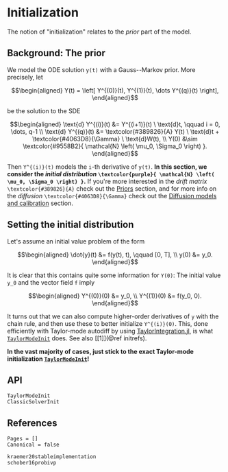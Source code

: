 # Initialization

The notion of "initialization" relates to the _prior_ part of the model.


## Background: The prior

We model the ODE solution ``y(t)`` with a Gauss--Markov prior.
More precisely, let
```math
\begin{aligned}
Y(t) = \left[ Y^{(0)}(t), Y^{(1)}(t), \dots Y^{(q)}(t) \right],
\end{aligned}
```
be the solution to the SDE
```math
\begin{aligned}
\text{d} Y^{(i)}(t) &= Y^{(i+1)}(t) \ \text{d}t, \qquad i = 0, \dots, q-1 \\
\text{d} Y^{(q)}(t) &= \textcolor{#389826}{A} Y(t) \ \text{d}t + \textcolor{#4063D8}{\Gamma} \ \text{d}W(t), \\
Y(0) &\sim \textcolor{#9558B2}{ \mathcal{N} \left( \mu_0, \Sigma_0 \right) }.
\end{aligned}
```
Then ``Y^{(i)}(t)`` models the ``i``-th derivative of ``y(t)``.
**In this section, we consider the _initial distribution_ ``\textcolor{purple}{ \mathcal{N} \left( \mu_0, \Sigma_0 \right) }``.**
If you're more interested in the
_drift matrix_ ``\textcolor{#389826}{A}``
check out the [Priors](@ref) section,
and for more info on
the _diffusion_ ``\textcolor{#4063D8}{\Gamma}``
check out the
[Diffusion models and calibration](@ref) section.


## Setting the initial distribution

Let's assume an initial value problem of the form
```math
\begin{aligned}
\dot{y}(t) &= f(y(t), t), \qquad [0, T], \\
y(0) &= y_0.
\end{aligned}
```
It is clear that this contains quite some information for ``Y(0)``:
The initial value ``y_0`` and the vector field ``f`` imply
```math
\begin{aligned}
Y^{(0)}(0) &= y_0, \\
Y^{(1)}(0) &= f(y_0, 0).
\end{aligned}
```
It turns out that we can also compute higher-order derivatives of ``y`` with the chain rule,
and then use these to better initialize ``Y^{(i)}(0)``.
This, done efficiently with Taylor-mode autodiff by using
[TaylorIntegration.jl](https://perezhz.github.io/TaylorIntegration.jl/latest/),
is what [`TaylorModeInit`](@ref) does.
See also [[1]](@ref initrefs).

**In the vast majority of cases, just stick to the exact Taylor-mode initialization [`TaylorModeInit`](@ref)!**


## API

```@docs
TaylorModeInit
ClassicSolverInit
```


## References

```@bibliography
Pages = []
Canonical = false

kraemer20stableimplementation
schober16probivp
```
